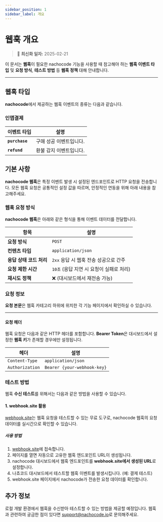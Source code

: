 ```yaml
---
sidebar_position: 1
sidebar_label: 개요
---
```


# 웹훅 개요

> 🔔 **최신화 일자:** 2025-02-21

이 문서는 **웹훅**이 필요한 nachocode 기능을 사용할 때 참고해야 하는 **웹훅 이벤트 타입** 및 **요청 방식**, **테스트 방법** 등 **웹훅 정책** 대해 안내합니다.

---

## 웹훅 타입

**nachocode**에서 제공하는 웹훅 이벤트의 종류는 다음과 같습니다.

### 인앱결제

| **이벤트 타입** | **설명**                |
| --------------- | ----------------------- |
| **`purchase`**  | 구매 성공 이벤트입니다. |
| **`refund`**    | 환불 감지 이벤트입니다. |

## 기본 사항

**nachocode 웹훅**은 특정 이벤트 발생 시 설정된 엔드포인트로 HTTP 요청을 전송합니다. 모든 웹훅 요청은 공통적인 설정 값을 따르며, 안정적인 연동을 위해 아래 내용을 참고해주세요.

### 웹훅 요청 방식

**nachocode 웹훅**은 아래와 같은 형식을 통해 이벤트 데이터를 전달합니다.

| **항목**                | **설명**                                 |
| ----------------------- | ---------------------------------------- |
| **요청 방식**           | `POST`                                   |
| **컨텐츠 타입**         | `application/json`                       |
| **응답 상태 코드 처리** | `2xx` 응답 시 웹훅 전송 성공으로 간주    |
| **요청 제한 시간**      | `10초` (응답 지연 시 요청이 실패로 처리) |
| **재시도 정책**         | ❌ (대시보드에서 재전송 가능)            |

### 요청 정보

**요청 본문**은 웹훅 카테고리 하위에 위치한 각 기능 페이지에서 확인하실 수 있습니다.

---

#### 요청 헤더

웹훅 요청은 다음과 같은 HTTP 헤더를 포함합니다. **Bearer Token**은 대시보드에서 설정한 **웹훅 키**가 존재할 경우에만 설정됩니다.

| **헤더**        | **설명**                    |
| --------------- | --------------------------- |
| `Content-Type`  | `application/json`          |
| `Authorization` | `Bearer {your-webhook-key}` |

### 테스트 방법

웹훅 **수신 테스트**를 위해서는 다음과 같은 방법을 사용할 수 있습니다.

#### 1. webhook.site 활용

[webhook.site](https://webhook.site/)는 웹훅 요청을 테스트할 수 있는 무료 도구로, nachocode 웹훅의 요청 데이터를 실시간으로 확인할 수 있습니다.

##### 사용 방법

1. [webhook.site](https://webhook.site/)에 접속합니다.
2. 페이지를 열면 자동으로 고유한 웹훅 엔드포인트 URL이 생성됩니다.
3. nachocode 대시보드에서 웹훅 엔드포인트를 **webhook.site에서 생성된 URL**로 설정합니다.
4. 나쵸코드 대시보드에서 테스트할 웹훅 이벤트를 발생시킵니다. (예: 결제 테스트)
5. webhook.site 페이지에서 nachocode가 전송한 요청 데이터를 확인합니다.

## 추가 정보

로컬 개발 환경에서 웹훅을 수신받아 테스트할 수 있는 방법을 제공할 예정입니다.
웹훅과 관련하여 궁금한 점이 있다면 [support@nachocode.io](mailto:support@nachocode.io)로 문의해주세요.
